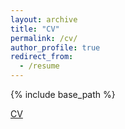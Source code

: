 ```yaml
---
layout: archive
title: "CV"
permalink: /cv/
author_profile: true
redirect_from:
  - /resume
---
```


{% include base_path %}

[CV](https://drive.google.com/file/d/1M5rHTMCPFDDqXkGK9KQbv9RYECaw_g32/view?usp=sharing)
